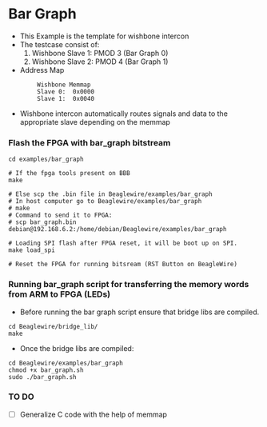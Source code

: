# Bar Graph

- This Example is the template for wishbone intercon
- The testcase consist of:
    1. Wishbone Slave 1: PMOD 3 (Bar Graph 0)
    2. Wishbone Slave 2: PMOD 4 (Bar Graph 1)
- Address Map
```
        Wishbone Memmap
        Slave 0:  0x0000
        Slave 1:  0x0040
```
- Wishbone intercon automatically routes signals and data to the appropriate slave depending on the memmap

### Flash the FPGA with bar_graph bitstream 
```
cd examples/bar_graph

# If the fpga tools present on BBB
make

# Else scp the .bin file in Beaglewire/examples/bar_graph
# In host computer go to Beaglewire/examples/bar_graph
# make
# Command to send it to FPGA: 
# scp bar_graph.bin debian@192.168.6.2:/home/debian/Beaglewire/examples/bar_graph

# Loading SPI flash after FPGA reset, it will be boot up on SPI.
make load_spi

# Reset the FPGA for running bitsream (RST Button on BeagleWire)
```

### Running bar_graph script for transferring the memory words from ARM to FPGA (LEDs)

- Before running the bar graph script ensure that bridge libs are compiled.
```
cd Beaglewire/bridge_lib/
make
```
- Once the bridge libs are compiled:
```
cd Beaglewire/examples/bar_graph
chmod +x bar_graph.sh
sudo ./bar_graph.sh
```

### TO DO
- [ ]  Generalize C code with the help of memmap